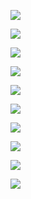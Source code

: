 ![](https://user-images.githubusercontent.com/26511983/71317139-021b3380-2442-11ea-8eea-5072ac15e7ea.png)

![](https://user-images.githubusercontent.com/26511983/71317146-3393ff00-2442-11ea-870f-aae65deba818.png)

![](https://user-images.githubusercontent.com/26511983/70856748-f959b900-1ea7-11ea-92d5-458ca6d2110e.png)

![](https://user-images.githubusercontent.com/26511983/70857373-9b7e9e80-1eb2-11ea-997d-282ee39be464.png)

![](https://user-images.githubusercontent.com/26511983/70857396-0cbe5180-1eb3-11ea-8401-91ad02c63953.png)

![](https://user-images.githubusercontent.com/26511983/70857413-4db66600-1eb3-11ea-9cf1-31f4cbfa0bb3.png)

![](https://user-images.githubusercontent.com/26511983/70857421-6292f980-1eb3-11ea-98cb-91f295c3a2b6.png)

![](https://user-images.githubusercontent.com/26511983/70857434-7f2f3180-1eb3-11ea-846d-e3fe223d5cbd.png)

![](https://user-images.githubusercontent.com/26511983/70857465-71c67700-1eb4-11ea-9d97-6cc4a5bb8065.png)

![](https://user-images.githubusercontent.com/26511983/70857554-37f67000-1eb6-11ea-8f78-3f0269b45209.png)
